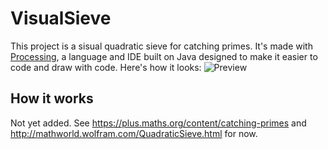 # VisualSieve
This project is a sisual quadratic sieve for catching primes. It's made with [Processing](https://processing.org/), a language and IDE built on Java designed to make it easier to code and draw with code. Here's how it looks:
![Preview](https://blakeearth.github.io/VisualSieve/preview.gif)

## How it works
Not yet added. See https://plus.maths.org/content/catching-primes and http://mathworld.wolfram.com/QuadraticSieve.html for now.
